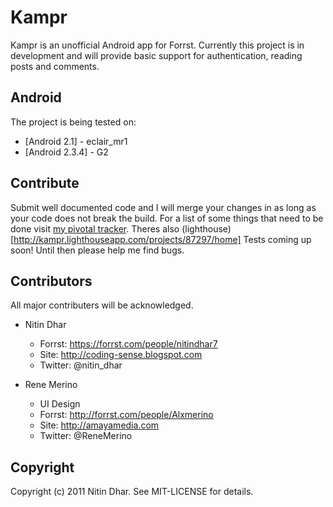 Kampr
=====
Kampr is an unofficial Android app for Forrst. Currently this project is in development and will provide basic support for authentication, reading posts and comments.

Android
-------
The project is being tested on:

* [Android 2.1] - eclair_mr1
* [Android 2.3.4] - G2

Contribute
------------
Submit well documented code and I will merge your changes in
as long as your code does not break the build. For a list of some things that need
to be done visit [my pivotal tracker](https://www.pivotaltracker.com/projects/413087).
Theres also (lighthouse)[http://kampr.lighthouseapp.com/projects/87297/home]
Tests coming up soon! Until then please help me find bugs.
 
Contributors
------------
All major contributers will be acknowledged.

- Nitin Dhar

  - Forrst: https://forrst.com/people/nitindhar7
  - Site: http://coding-sense.blogspot.com
  - Twitter: @nitin_dhar

- Rene Merino

  - UI Design
  - Forrst: http://forrst.com/people/Alxmerino
  - Site: http://amayamedia.com
  - Twitter: @ReneMerino

Copyright
---------
Copyright (c) 2011 Nitin Dhar. See MIT-LICENSE for details.